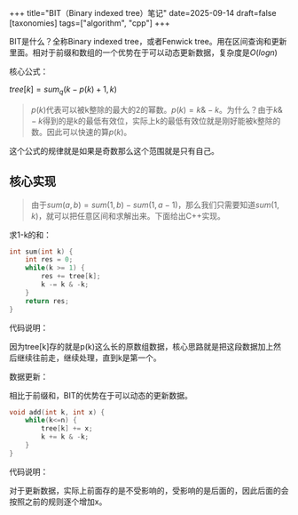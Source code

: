 +++
title="BIT（Binary indexed tree）笔记"
date=2025-09-14
draft=false
[taxonomies]
tags=["algorithm", "cpp"]
+++

BIT是什么？全称Binary indexed tree，或者Fenwick tree。用在区间查询和更新里面。相对于前缀和数组的一个优势在于可以动态更新数据，复杂度是$O(logn)$

核心公式：

$tree[k]= sum_q(k− p(k)+ 1,k)$
> $p(k)$代表可以被k整除的最大的2的幂数。$p(k)=k\&-k$。为什么？由于$k\&-k$得到的是k的最低有效位，实际上k的最低有效位就是刚好能被k整除的数。因此可以快速的算$p(k)$。

这个公式的规律就是如果是奇数那么这个范围就是只有自己。

## 核心实现
>由于$sum(a, b) = sum(1, b) - sum(1, a-1)$，那么我们只需要知道$sum(1, k)$，就可以把任意区间和求解出来。下面给出C++实现。

求1-k的和：
```cpp
int sum(int k) {
	int res = 0;
	while(k >= 1) {
		res += tree[k];
		k -= k & -k;
	}
	return res;
}
```
代码说明：

因为tree[k]存的就是p(k)这么长的原数组数据，核心思路就是把这段数据加上然后继续往前走，继续处理，直到k是第一个。

数据更新：

相比于前缀和，BIT的优势在于可以动态的更新数据。

```cpp
void add(int k, int x) {
	while(k<=n) {
		tree[k] += x;
		k += k & -k;
	}
}
```

代码说明：

对于更新数据，实际上前面存的是不受影响的，受影响的是后面的，因此后面的会按照之前的规则逐个增加x。